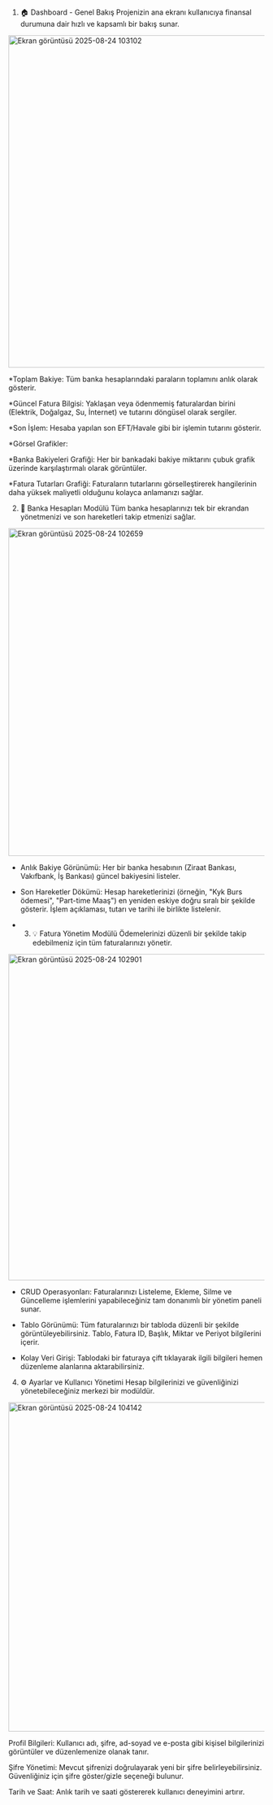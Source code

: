 1. 🏠 Dashboard - Genel Bakış
Projenizin ana ekranı kullanıcıya finansal durumuna dair hızlı ve kapsamlı bir bakış sunar.



<img width="1072" height="654" alt="Ekran görüntüsü 2025-08-24 103102" src="https://github.com/user-attachments/assets/19f6886a-23a6-4b08-93b5-736f13b54611" />

*Toplam Bakiye: Tüm banka hesaplarındaki paraların toplamını anlık olarak gösterir.

*Güncel Fatura Bilgisi: Yaklaşan veya ödenmemiş faturalardan birini (Elektrik, Doğalgaz, Su, İnternet) ve tutarını döngüsel olarak sergiler.

*Son İşlem: Hesaba yapılan son EFT/Havale gibi bir işlemin tutarını gösterir.

*Görsel Grafikler:

   *Banka Bakiyeleri Grafiği: Her bir bankadaki bakiye miktarını çubuk grafik üzerinde karşılaştırmalı olarak görüntüler.

   *Fatura Tutarları Grafiği: Faturaların tutarlarını görselleştirerek hangilerinin daha yüksek maliyetli olduğunu kolayca anlamanızı sağlar.

   


2. 🏦 Banka Hesapları Modülü
Tüm banka hesaplarınızı tek bir ekrandan yönetmenizi ve son hareketleri takip etmenizi sağlar.




<img width="1060" height="645" alt="Ekran görüntüsü 2025-08-24 102659" src="https://github.com/user-attachments/assets/4108d9f5-7fc0-47cf-a40a-f86dee13e088" />

* Anlık Bakiye Görünümü: Her bir banka hesabının (Ziraat Bankası, Vakıfbank, İş Bankası) güncel bakiyesini listeler.

* Son Hareketler Dökümü: Hesap hareketlerinizi (örneğin, "Kyk Burs ödemesi", "Part-time Maaş") en yeniden eskiye doğru sıralı bir şekilde gösterir. İşlem açıklaması, tutarı ve tarihi ile birlikte listelenir.




* 3. 💡 Fatura Yönetim Modülü
Ödemelerinizi düzenli bir şekilde takip edebilmeniz için tüm faturalarınızı yönetir.




<img width="1056" height="642" alt="Ekran görüntüsü 2025-08-24 102901" src="https://github.com/user-attachments/assets/bd0e8c59-ef3c-4ba3-b426-99d22ca11814" />





* CRUD Operasyonları: Faturalarınızı Listeleme, Ekleme, Silme ve Güncelleme işlemlerini yapabileceğiniz tam donanımlı bir yönetim paneli sunar.

* Tablo Görünümü: Tüm faturalarınızı bir tabloda düzenli bir şekilde görüntüleyebilirsiniz. Tablo, Fatura ID, Başlık, Miktar ve Periyot bilgilerini içerir.

* Kolay Veri Girişi: Tablodaki bir faturaya çift tıklayarak ilgili bilgileri hemen düzenleme alanlarına aktarabilirsiniz.




4. ⚙️ Ayarlar ve Kullanıcı Yönetimi
Hesap bilgilerinizi ve güvenliğinizi yönetebileceğiniz merkezi bir modüldür.




<img width="1066" height="648" alt="Ekran görüntüsü 2025-08-24 104142" src="https://github.com/user-attachments/assets/6529e128-30a1-40a5-b2e0-6398643c28aa" />




Profil Bilgileri: Kullanıcı adı, şifre, ad-soyad ve e-posta gibi kişisel bilgilerinizi görüntüler ve düzenlemenize olanak tanır.

Şifre Yönetimi: Mevcut şifrenizi doğrulayarak yeni bir şifre belirleyebilirsiniz. Güvenliğiniz için şifre göster/gizle seçeneği bulunur.

Tarih ve Saat: Anlık tarih ve saati göstererek kullanıcı deneyimini artırır.





